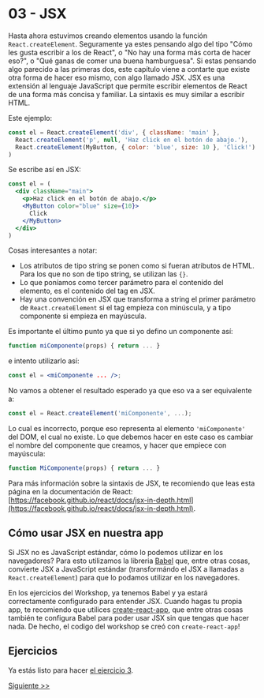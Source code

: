 # 03 - JSX

Hasta ahora estuvimos creando elementos usando la función `React.createElement`. Seguramente ya estes pensando algo del tipo "Cómo les gusta escribir a los de React", o "No hay una forma más corta de hacer eso?", o "Qué ganas de comer una buena hamburguesa". Si estas pensando algo parecido a las primeras dos, este capítulo viene a contarte que existe otra forma de hacer eso mismo, con algo llamado JSX. JSX es una extensión al lenguaje JavaScript que permite escribir elementos de React de una forma más concisa y familiar. La sintaxis es muy similar a escribir HTML.

Este ejemplo:

```js
const el = React.createElement('div', { className: 'main' },
  React.createElement('p', null, 'Haz click en el botón de abajo.'),
  React.createElement(MyButton, { color: 'blue', size: 10 }, 'Click!')
)
```

Se escribe así en JSX:

```jsx
const el = (
  <div className="main">
    <p>Haz click en el botón de abajo.</p>
    <MyButton color="blue" size={10}>
      Click
    </MyButton>
  </div>
)
```

Cosas interesantes a notar:

* Los atributos de tipo string se ponen como si fueran atributos de HTML. Para los que no son de tipo string, se utilizan las `{}`.
* Lo que poníamos como tercer parámetro para el contenido del elemento, es el contenido del tag en JSX.
* Hay una convención en JSX que transforma a string el primer parámetro de `React.createElement` si el tag empieza con minúscula, y a tipo componente si empieza en mayúscula.

Es importante el último punto ya que si yo defino un componente así:

```js
function miComponente(props) { return ... }
```

e intento utilizarlo así:

```jsx
const el = <miComponente ... />;
```

No vamos a obtener el resultado esperado ya que eso va a ser equivalente a:

```js
const el = React.createElement('miComponente', ...);
```

Lo cual es incorrecto, porque eso representa al elemento `'miComponente'` del DOM, el cual no existe. Lo que debemos hacer en este caso es cambiar el nombre del componente que creamos, y hacer que empiece con mayúscula:

```js
function MiComponente(props) { return ... }
```

Para más información sobre la sintaxis de JSX, te recomiendo que leas esta página en la documentación de React: [https://facebook.github.io/react/docs/jsx-in-depth.html](https://facebook.github.io/react/docs/jsx-in-depth.html).

## Cómo usar JSX en nuestra app

Si JSX no es JavaScript estándar, cómo lo podemos utilizar en los navegadores? Para esto utilizamos la libreria [Babel](http://babeljs.io) que, entre otras cosas, convierte JSX a JavaScript estándar (transformándo el JSX a llamadas a `React.createElement`) para que lo podamos utilizar en los navegadores.

En los ejercicios del Workshop, ya tenemos Babel y ya estará correctamente configurado para entender JSX. Cuando hagas tu propia app, te recomiendo que utilices [create-react-app](https://github.com/facebookincubator/create-react-app), que entre otras cosas también te configura Babel para poder usar JSX sin que tengas que hacer nada. De hecho, el codigo del workshop se creó con `create-react-app`!

## Ejercicios

Ya estás listo para hacer [el ejercicio 3](http://localhost:3000/fundamentos/3).


[Siguiente >>](./04-set-state-y-re-render.md)
